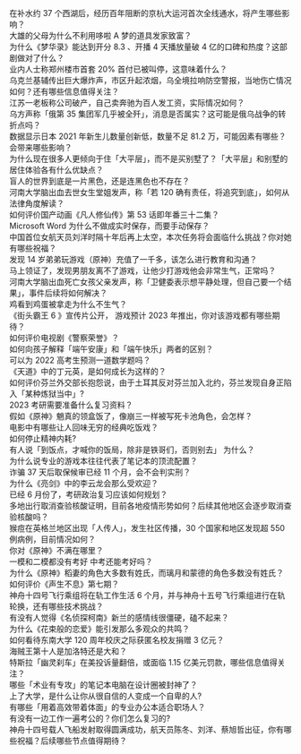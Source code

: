 在补水约 37 个西湖后，经历百年阻断的京杭大运河首次全线通水，将产生哪些影响？  
大雄的父母为什么不利用哆啦 A 梦的道具发家致富？  
为什么《梦华录》能达到开分 8.3 、开播 4 天播放量破 4 亿的口碑和热度？这部剧做对了什么？  
业内人士称郑州楼市首套  20% 首付已被叫停，这意味着什么？  
乌克兰基辅传出巨大爆炸声，市区升起浓烟，乌全境拉响防空警报，当地伤亡情况如何？还有哪些信息值得关注？  
江苏一老板称公司破产，自己卖奔驰为百人发工资，实际情况如何？  
乌方声称「俄第 35 集团军几乎被全歼」，消息是否属实？这可能是俄乌战争的转折点吗？  
数据显示日本 2021 年新生儿数量创新低，数量不足 81.2 万，可能因素有哪些？会带来哪些影响？  
为什么现在很多人更倾向于住「大平层」，而不是买别墅了？「大平层」和别墅的居住体验各有什么优缺点？  
盲人的世界到底是一片黑色，还是连黑色也不存在？  
河南大学脑出血去世女生堂姐发声，称「若 120 确有责任，将追究到底」，如何从法律角度解读？  
如何评价国产动画《凡人修仙传》第 53 话即年番三十二集？  
Microsoft Word 为什么不做成实时保存，而要手动保存？  
中国首位女航天员刘洋时隔十年后再上太空，本次任务将会面临什么挑战？你对她有哪些祝福？  
发现 14 岁弟弟玩游戏（原神）充值了一千多，该怎么进行教育和沟通？  
马上领证了，发现男朋友离不了游戏，让他少打游戏他会非常生气，正常吗？  
河南大学脑出血死亡女孩父亲发声，称「卫健委表示想平静处理，但自己要一个结果」，事件后续将如何解决？  
鸡看到鸡蛋被拿走为什么不生气？  
《街头霸王 6 》宣传片公开， 游戏预计 2023 年推出，你对该游戏都有哪些期待？  
如何评价电视剧《警察荣誉》？  
如何向孩子解释「端午安康」和「端午快乐」两者的区别？  
可以为 2022 高考生预测一道数学题吗？  
《天道》中的丁元英，是如何成长为这样的？  
如何评价芬兰外交部长抱怨说，由于土耳其反对芬兰加入北约，芬兰发现自身正陷入「某种炼狱当中」?  
2023 考研需要准备什么复习资料？  
假如《原神》魈真的领盒饭了，像崩三一样被写死卡池角色，会怎样？  
电影中有哪些让人回味无穷的经典吃饭戏？  
如何停止精神内耗?  
有人说「到饭点，才喊你的饭局，除非是铁哥们，否则别去」 为什么？  
为什么说专业的游戏本往往代表了笔记本的顶流配置？  
诈骗 37 天后取保候审已经 11 个月，会不会判实刑？  
为什么《亮剑》中的李云龙会那么受欢迎？  
已经 6 月份了，考研政治复习应该如何规划？  
多地出行取消查验核酸证明，目前各地疫情形势如何？后续其他地区会逐步取消查验核酸吗？  
猴痘在英格兰地区出现「人传人」，发生社区传播，30 个国家和地区发现超 550 例病例，目前情况如何？  
你对《原神》不满在哪里？  
一模和二模都没有考好 中考还能考好吗？  
为什么《原神》稻妻的角色大多数有姓氏，而璃月和蒙德的角色多数没有姓氏？  
如何评价《声生不息》第七期？  
神舟十四号飞行乘组将在轨工作生活 6 个月，并与神舟十五号飞行乘组进行在轨轮换，还有哪些技术挑战？  
有没有人觉得《名侦探柯南》新兰的感情线很僵硬，磕不起来？  
为什么《花束般的恋爱》能引发那么多观众的共鸣？  
如何看待东南大学 120 周年校庆之际获匿名校友捐赠 3 亿元？  
海贼王第十人是加洛特还是大和？  
特斯拉「幽灵刹车」在美投诉量翻倍，或面临 1.15 亿美元罚款，哪些信息值得关注？  
哪些「术业有专攻」的笔记本电脑在设计圈被封神了？  
上了大学，是什么让你从很自信的人变成一个自卑的人?  
有哪些「用着高效带着体面」的专业办公本适合职场人？  
有没有一边工作一遍考公的？你们怎么复习的?  
神舟十四号载人飞船发射取得圆满成功，航天员陈冬、刘洋、蔡旭哲出征，你有哪些祝福？后续哪些节点值得期待？  
